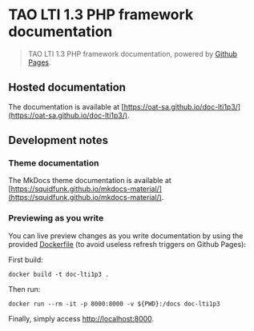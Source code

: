 # TAO LTI 1.3 PHP framework documentation

> TAO LTI 1.3 PHP framework documentation, powered by [Github Pages](https://pages.github.com/).

## Hosted documentation

The documentation is available at [https://oat-sa.github.io/doc-lti1p3/](https://oat-sa.github.io/doc-lti1p3/).

## Development notes

### Theme documentation

The MkDocs theme documentation is available at [https://squidfunk.github.io/mkdocs-material/](https://squidfunk.github.io/mkdocs-material/).

### Previewing as you write

You can live preview changes as you write documentation by using the provided [Dockerfile](Dockerfile) (to avoid useless refresh triggers on Github Pages):

First build:

```shell
docker build -t doc-lti1p3 .
```

Then run:

```shell
docker run --rm -it -p 8000:8000 -v ${PWD}:/docs doc-lti1p3
```

Finally, simply access [http://localhost:8000](http://localhost:8000). 